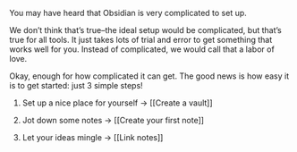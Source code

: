 You may have heard that Obsidian is very complicated to set up.

We don’t think that’s true–the ideal setup would be complicated, but that’s true for all tools. It just takes lots of trial and error to get something that works well for you. Instead of complicated, we would call that a labor of love.

Okay, enough for how complicated it can get. The good news is how easy it is to get started: just 3 simple steps!

1. Set up a nice place for yourself
   → [[Create a vault]]
   
2. Jot down some notes
   → [[Create your first note]]
   
3. Let your ideas mingle
   → [[Link notes]]